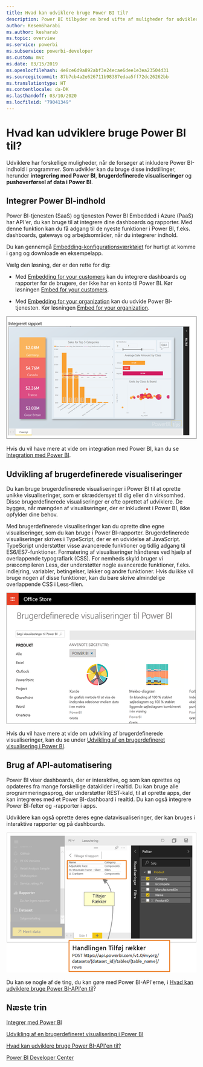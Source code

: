 ```yaml
---
title: Hvad kan udviklere bruge Power BI til?
description: Power BI tilbyder en bred vifte af muligheder for udviklere. Det går fra integration til brugerdefinerede visualiseringer og streaming af datasæt.
author: KesemSharabi
ms.author: kesharab
ms.topic: overview
ms.service: powerbi
ms.subservice: powerbi-developer
ms.custom: mvc
ms.date: 03/15/2019
ms.openlocfilehash: 4e8ce6d9a892abf3e24ecae6dee1e3ea23504d31
ms.sourcegitcommit: 87b7cb4a2e626711b98387edaa5ff72dc26262bb
ms.translationtype: HT
ms.contentlocale: da-DK
ms.lasthandoff: 03/10/2020
ms.locfileid: "79041349"
---
```

# <a name="what-can-developers-do-with-power-bi"></a>Hvad kan udviklere bruge Power BI til?

Udviklere har forskellige muligheder, når de forsøger at inkludere Power BI-indhold i programmer. Som udvikler kan du bruge disse indstillinger, herunder **integrering med Power BI**, **brugerdefinerede visualiseringer** og **pushoverførsel af data i Power BI**.

## <a name="embedding-power-bi-content"></a>Integrer Power BI-indhold

Power BI-tjenesten (SaaS) og tjenesten Power BI Embedded i Azure (PaaS) har API'er, du kan bruge til at integrere dine dashboards og rapporter. Med denne funktion kan du få adgang til de nyeste funktioner i Power BI, f.eks. dashboards, gateways og arbejdsområder, når du integrerer indhold.

Du kan gennemgå [Embedding-konfigurationsværktøjet](https://aka.ms/embedsetup) for hurtigt at komme i gang og downloade en eksempelapp.

Vælg den løsning, der er den rette for dig:

* Med [Embedding for your customers](embedding.md#embedding-for-your-customers) kan du integrere dashboards og rapporter for de brugere, der ikke har en konto til Power BI. Kør løsningen [Embed for your customers](https://aka.ms/embedsetup/AppOwnsData).

* Med [Embedding for your organization](embedding.md#embedding-for-your-organization) kan du udvide Power BI-tjenesten. Kør løsningen [Embed for your organization](https://aka.ms/embedsetup/UserOwnsData).

![PBIE-eksempel](media/what-can-you-do/what-can-you-do-02.png)

Hvis du vil have mere at vide om integration med Power BI, kan du se [Integration med Power BI](embedding.md).

## <a name="developing-custom-visuals"></a>Udvikling af brugerdefinerede visualiseringer

Du kan bruge brugerdefinerede visualiseringer i Power BI til at oprette unikke visualiseringer, som er skræddersyet til dig eller din virksomhed. Disse brugerdefinerede visualiseringer er ofte oprettet af udviklere. De bygges, når mængden af visualiseringer, der er inkluderet i Power BI, ikke opfylder dine behov.

Med brugerdefinerede visualiseringer kan du oprette dine egne visualiseringer, som du kan bruge i Power BI-rapporter. Brugerdefinerede visualiseringer skrives i TypeScript, der er en udvidelse af JavaScript. TypeScript understøtter visse avancerede funktioner og tidlig adgang til ES6/ES7-funktioner. Formatering af visualiseringer håndteres ved hjælp af overlappende typografiark (CSS). For nemheds skyld bruger vi præcompileren Less, der understøtter nogle avancerede funktioner, f.eks. indlejring, variabler, betingelser, løkker og andre funktioner. Hvis du ikke vil bruge nogen af disse funktioner, kan du bare skrive almindelige overlappende CSS i Less-filen.

![CV-eksempel](media/what-can-you-do/powerbi-custom-visual-store.png)

Hvis du vil have mere at vide om udvikling af brugerdefinerede visualiseringer, kan du se under [Udvikling af en brugerdefineret visualisering i Power BI](visuals/custom-visual-develop-tutorial.md).

## <a name="using-api-automation"></a>Brug af API-automatisering

Power BI viser dashboards, der er interaktive, og som kan oprettes og opdateres fra mange forskellige datakilder i realtid. Du kan bruge alle programmeringssprog, der understøtter REST-kald, til at oprette apps, der kan integreres med et Power BI-dashboard i realtid. Du kan også integrere Power BI-felter og -rapporter i apps.

Udviklere kan også oprette deres egne datavisualiseringer, der kan bruges i interaktive rapporter og på dashboards.

![Eksempel på pushdata](media/what-can-you-do/powerbi-push-data.png)

Du kan se nogle af de ting, du kan gøre med Power BI-API'erne, i [Hvad kan udviklere bruge Power BI-API'en til](automation/overview-of-power-bi-rest-api.md)?

## <a name="next-steps"></a>Næste trin

[Integrer med Power BI](embedding.md)  

[Udvikling af en brugerdefineret visualisering i Power BI](https://microsoft.github.io/PowerBI-visuals/docs/step-by-step-lab/developing-a-power-bi-custom-visual/)

[Hvad kan udviklere bruge Power BI-API'en til?](automation/overview-of-power-bi-rest-api.md)

[Power BI Developer Center](https://powerbi.microsoft.com/developers/)